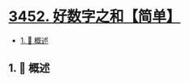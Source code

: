 # [3452. 好数字之和【简单】](https://github.com/Tdahuyou/TNotes.leetcode/tree/main/notes/3452.%20%E5%A5%BD%E6%95%B0%E5%AD%97%E4%B9%8B%E5%92%8C%E3%80%90%E7%AE%80%E5%8D%95%E3%80%91)

<!-- region:toc -->

- [1. 📝 概述](#1--概述)

<!-- endregion:toc -->

## 1. 📝 概述
